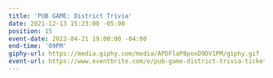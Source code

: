 ```yaml
---
title: 'PUB GAME: District Trivia'
date: 2021-12-13 15:23:00 -05:00
position: 15
event-date: 2022-04-21 19:00:00 -04:00
end-time: '09PM'
giphy-url: https://media.giphy.com/media/APDFlaP8poxD9DV1PM/giphy.gif
event-url: https://www.eventbrite.com/e/pub-game-district-trivia-tickets-311862417887
---
```


